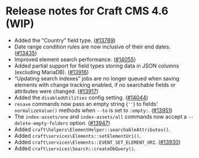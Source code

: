# Release notes for Craft CMS 4.6 (WIP)

- Added the “Country” field type. ([#13789](https://github.com/craftcms/cms/discussions/13789))
- Date range condition rules are now inclusive of their end dates. ([#13435](https://github.com/craftcms/cms/issues/13435))
- Improved element search performance. ([#14055](https://github.com/craftcms/cms/pull/14055))
- Added partial support for field types storing data in JSON columns (excluding MariaDB). ([#13916](https://github.com/craftcms/cms/issues/13916))
- “Updating search indexes” jobs are no longer queued when saving elements with change tracking enabled, if no searchable fields or attributes were changed. ([#13917](https://github.com/craftcms/cms/issues/13917))
- Added the `disabledUtilities` config setting. ([#14044](https://github.com/craftcms/cms/discussions/14044))
- `resave` commands now pass an empty string (`''`) to fields’ `normalizeValue()` methods when `--to` is set to `:empty:`. ([#13951](https://github.com/craftcms/cms/issues/13951))
- The `index-assets/one` and `index-assets/all` commands now accept a `--delete-empty-folders` option. ([#13947](https://github.com/craftcms/cms/discussions/13947))
- Added `craft\helpers\ElementHelper::searchableAttributes()`.
- Added `craft\services\Elements::setElementUri()`.
- Added `craft\services\Elements::EVENT_SET_ELEMENT_URI`. ([#13930](https://github.com/craftcms/cms/discussions/13930))
- Added `craft\services\Search::createDbQuery()`.
